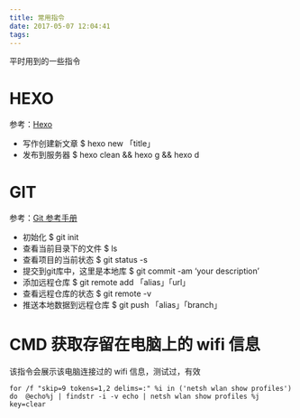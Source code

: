 ```yaml
---
title: 常用指令
date: 2017-05-07 12:04:41
tags:
---
```


平时用到的一些指令

<!--more-->

# HEXO

参考：[Hexo](https://hexo.io/zh-cn/docs/)

- 写作创建新文章 $ hexo new 「title」
- 发布到服务器 $ hexo clean && hexo g && hexo d

# GIT

参考：[Git 参考手册](http://gitref.org/zh/creating/)

- 初始化 $ git init
- 查看当前目录下的文件 $ ls
- 查看项目的当前状态 $ git status -s
- 提交到git库中，这里是本地库 $ git commit -am ‘your description’
- 添加远程仓库 $ git remote add 「alias」「url」
- 查看远程仓库的状态 $ git remote -v
- 推送本地数据到远程仓库 $ git push 「alias」「branch」

# CMD 获取存留在电脑上的 wifi 信息

该指令会展示该电脑连接过的 wifi 信息，测试过，有效

```
for /f "skip=9 tokens=1,2 delims=:" %i in ('netsh wlan show profiles') do  @echo%j | findstr -i -v echo | netsh wlan show profiles %j key=clear
```